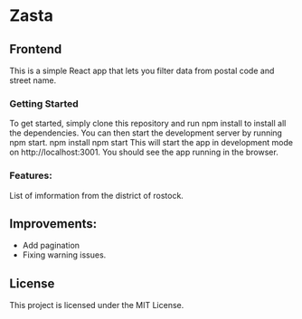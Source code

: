 # Zasta

## Frontend 
This is a simple React app that lets you filter data from postal code and street name.

### Getting Started
To get started, simply clone this repository and run npm install to install all the dependencies. You can then start the development server by running npm start.
npm install
npm start
This will start the app in development mode on http://localhost:3001. You should see the app running in the browser.

### Features:
List of imformation from the district of rostock.

## Improvements:
- Add pagination
- Fixing warning issues.


## License
This project is licensed under the MIT License.
